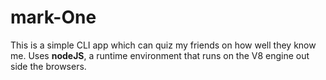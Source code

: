# mark-One
This is a simple CLI app which can quiz my friends on how well they know me. Uses **nodeJS**, a  runtime environment that runs on the V8 engine out side the browsers.
